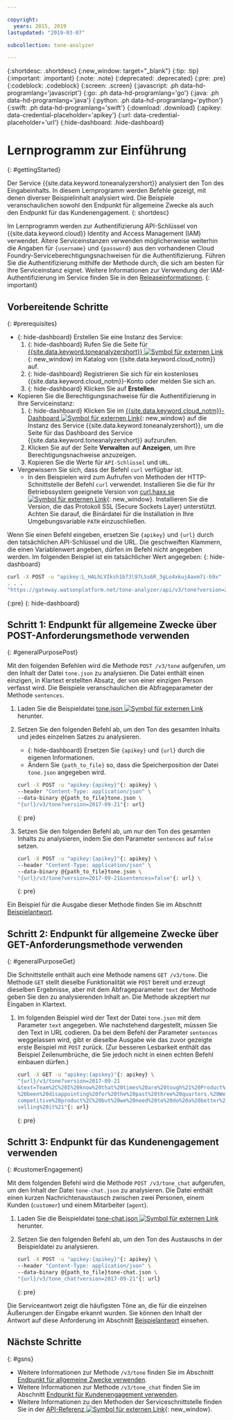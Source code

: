 ```yaml
---

copyright:
  years: 2015, 2019
lastupdated: "2019-03-07"

subcollection: tone-analyzer

---
```


{:shortdesc: .shortdesc}
{:new_window: target="_blank"}
{:tip: .tip}
{:important: .important}
{:note: .note}
{:deprecated: .deprecated}
{:pre: .pre}
{:codeblock: .codeblock}
{:screen: .screen}
{:javascript: .ph data-hd-programlang='javascript'}
{:go: .ph data-hd-programlang='go'}
{:java: .ph data-hd-programlang='java'}
{:python: .ph data-hd-programlang='python'}
{:swift: .ph data-hd-programlang='swift'}
{:download: .download}
{:apikey: data-credential-placeholder='apikey'}
{:url: data-credential-placeholder='url'}
{:hide-dashboard: .hide-dashboard}

# Lernprogramm zur Einführung
{: #gettingStarted}

Der Service {{site.data.keyword.toneanalyzershort}} analysiert den Ton des Eingabeinhalts. In diesem Lernprogramm werden Befehle gezeigt, mit denen diverser Beispielinhalt analysiert wird. Die Beispiele veranschaulichen sowohl den Endpunkt für allgemeine Zwecke als auch den Endpunkt für das Kundenengagement.
{: shortdesc}

Im Lernprogramm werden zur Authentifizierung API-Schlüssel von {{site.data.keyword.cloud}} Identity and Access Management (IAM) verwendet. Ältere Serviceinstanzen verwenden möglicherweise weiterhin die Angaben für `{username}` und `{password}` aus den vorhandenen Cloud Foundry-Serviceberechtigungsnachweisen für die Authentifizierung. Führen Sie die Authentifizierung mithilfe der Methode durch, die sich am besten für Ihre Serviceinstanz eignet. Weitere Informationen zur Verwendung der IAM-Authentifizierung im Service finden Sie in den [Releaseinformationen](/docs/services/tone-analyzer?topic=tone-analyzer-rnrn).
{: important}

## Vorbereitende Schritte
{: #prerequisites}

- {: hide-dashboard}  Erstellen Sie eine Instanz des Service:
    1.  {: hide-dashboard} Rufen Sie die Seite für [{{site.data.keyword.toneanalyzershort}} ![Symbol für externen Link](../../icons/launch-glyph.svg "Symbol für externen Link")](https://{DomainName}/catalog/services/tone-analyzer){: new_window} im Katalog von {{site.data.keyword.cloud_notm}} auf.
    1.  {: hide-dashboard} Registrieren Sie sich für ein kostenloses {{site.data.keyword.cloud_notm}}-Konto oder melden Sie sich an.
    1.  {: hide-dashboard} Klicken Sie auf **Erstellen**.
-   Kopieren Sie die Berechtigungsnachweise für die Authentifizierung in Ihre Serviceinstanz:
    1.  {: hide-dashboard} Klicken Sie im [{{site.data.keyword.cloud_notm}}-Dashboard ![Symbol für externen Link](../../icons/launch-glyph.svg "Symbol für externen Link")](https://{DomainName}/dashboard/apps){: new_window} auf die Instanz des Service {{site.data.keyword.toneanalyzershort}}, um die Seite für das Dashboard des Service {{site.data.keyword.toneanalyzershort}} aufzurufen.
    1.  Klicken Sie auf der Seite **Verwalten** auf **Anzeigen**, um Ihre Berechtigungsnachweise anzuzeigen.
    1.  Kopieren Sie die Werte für `API-Schlüssel` und `URL`.
-   Vergewissern Sie sich, dass der Befehl `curl` verfügbar ist.
    -   In den Beispielen wird zum Aufrufen von Methoden der HTTP-Schnittstelle der Befehl `curl` verwendet. Installieren Sie die für Ihr Betriebssystem geeignete Version von [curl.haxx.se ![Symbol für externen Link](../../icons/launch-glyph.svg "Symbol für externen Link")](https://curl.haxx.se/){: new_window}. Installieren Sie die Version, die das Protokoll SSL (Secure Sockets Layer) unterstützt. Achten Sie darauf, die Binärdatei für die Installation in Ihre Umgebungsvariable `PATH` einzuschließen.

Wenn Sie einen Befehl eingeben, ersetzen Sie `{apikey}` und `{url}` durch den tatsächlichen API-Schlüssel und die URL. Die geschweiften Klammern, die einen Variablenwert angeben, dürfen im Befehl nicht angegeben werden. Im folgenden Beispiel ist ein tatsächlicher Wert angegeben:
{: hide-dashboard}

```bash
curl -X POST -u "apikey:L_HALhLVIksh1b73l97LSs6R_3gLo4xkujAaxm7i-b9x"
. . .
"https://gateway.watsonplatform.net/tone-analyzer/api/v3/tone?version=2017-09-21"
```
{:pre}
{: hide-dashboard}

## Schritt 1: Endpunkt für allgemeine Zwecke über POST-Anforderungsmethode verwenden
{: #generalPurposePost}

Mit den folgenden Befehlen wird die Methode `POST /v3/tone` aufgerufen, um den Inhalt der Datei `tone.json` zu analysieren. Die Datei enthält einen einzigen, in Klartext erstellten Absatz, der von einer einzigen Person verfasst wird. Die Beispiele veranschaulichen die Abfrageparameter der Methode `sentences`.

1.  Laden Sie die Beispieldatei <a target="_blank" href="https://watson-developer-cloud.github.io/doc-tutorial-downloads/tone-analyzer/tone.json" download="tone.json">tone.json <img src="../../icons/launch-glyph.svg" alt="Symbol für externen Link" title="Symbol für externen Link"></a> herunter.
1.  Setzen Sie den folgenden Befehl ab, um den Ton des gesamten Inhalts und jedes einzelnen Satzes zu analysieren.
    -   {: hide-dashboard} Ersetzen Sie `{apikey}` und `{url}` durch die eigenen Informationen.
    -   Ändern Sie `{path_to_file}` so, dass die Speicherposition der Datei `tone.json` angegeben wird.

    ```bash
    curl -X POST -u "apikey:{apikey}"{: apikey} \
    --header "Content-Type: application/json" \
    --data-binary @{path_to_file}tone.json \
    "{url}/v3/tone?version=2017-09-21"{: url}
    ```
    {: pre}

1.  Setzen Sie den folgenden Befehl ab, um nur den Ton des gesamten Inhalts zu analysieren, indem Sie den Parameter `sentences` auf `false` setzen.

    ```bash
    curl -X POST -u "apikey:{apikey}"{: apikey} \
    --header "Content-Type: application/json" \
    --data-binary @{path_to_file}tone.json \
    "{url}/v3/tone?version=2017-09-21&sentences=false"{: url} \
    ```
    {: pre}

Ein Beispiel für die Ausgabe dieser Methode finden Sie im Abschnitt [Beispielantwort](/docs/services/tone-analyzer?topic=tone-analyzer-utgpe#exampleResponse-tone).

## Schritt 2: Endpunkt für allgemeine Zwecke über GET-Anforderungsmethode verwenden
{: #generalPurposeGet}

Die Schnittstelle enthält auch eine Methode namens `GET /v3/tone`. Die Methode `GET` stellt dieselbe Funktionalität wie `POST` bereit und erzeugt dieselben Ergebnisse, aber mit dem Abfrageparameter `text` der Methode geben Sie den zu analysierenden Inhalt an. Die Methode akzeptiert nur Eingaben in Klartext.

1.  Im folgenden Beispiel wird der Text der Datei `tone.json` mit dem Parameter `text` angegeben. Wie nachstehend dargestellt, müssen Sie den Text in URL codieren. Da bei dem Befehl der Parameter `sentences` weggelassen wird, gibt er dieselbe Ausgabe wie das zuvor gezeigte erste Beispiel mit `POST` zurück. (Zur besseren Lesbarkeit enthält das Beispiel Zeilenumbrüche, die Sie jedoch nicht in einen echten Befehl einbauen dürfen.)

    ```bash
    curl -X GET -u "apikey:{apikey}"{: apikey} \
    "{url}/v3/tone?version=2017-09-21
    &text=Team%2C%20I%20know%20that%20times%20are%20tough%21%20Product%20sales%20have
    %20been%20disappointing%20for%20the%20past%20three%20quarters.%20We%20have%20a%20
    competitive%20product%2C%20but%20we%20need%20to%20do%20a%20better%20job%20of%20
    selling%20it%21"{: url}
    ```
    {: pre}

## Schritt 3: Endpunkt für das Kundenengagement verwenden
{: #customerEngagement}

Mit dem folgenden Befehl wird die Methode `POST /v3/tone_chat` aufgerufen, um den Inhalt der Datei `tone-chat.json` zu analysieren. Die Datei enthält einen kurzen Nachrichtenaustausch zwischen zwei Personen, einem Kunden (<code>customer</code>) und einem Mitarbeiter (<code>agent</code>).

1.  Laden Sie die Beispieldatei <a target="_blank" href="https://watson-developer-cloud.github.io/doc-tutorial-downloads/tone-analyzer/tone-chat.json" download="tone-chat.json">tone-chat.json <img src="../../icons/launch-glyph.svg" alt="Symbol für externen Link" title="Symbol für externen Link"></a> herunter.
1.  Setzen Sie den folgenden Befehl ab, um den Ton des Austauschs in der Beispieldatei zu analysieren.

    ```bash
    curl -X POST -u "apikey:{apikey}"{: apikey} \
    --header "Content-Type: application/json" \
    --data-binary @{path_to_file}tone-chat.json \
    "{url}/v3/tone_chat?version=2017-09-21"{: url}
    ```
    {: pre}

Die Serviceantwort zeigt die häufigsten Töne an, die für die einzelnen Äußerungen der Eingabe erkannt wurden. Sie können den Inhalt der Antwort auf diese Anforderung im Abschnitt [Beispielantwort](/docs/services/tone-analyzer?topic=tone-analyzer-utco#exampleResponse-tone-chat) einsehen.

## Nächste Schritte
{: #gsns}

-   Weitere Informationen zur Methode `/v3/tone` finden Sie im Abschnitt [Endpunkt für allgemeine Zwecke verwenden](/docs/services/tone-analyzer?topic=tone-analyzer-utgpe).
-   Weitere Informationen zur Methode `/v3/tone_chat` finden Sie im Abschnitt [Endpunkt für Kundenengagement verwenden](/docs/services/tone-analyzer?topic=tone-analyzer-utco).
-   Weitere Informationen zu den Methoden der Serviceschnittstelle finden Sie in der [API-Referenz ![Symbol für externen Link](../../icons/launch-glyph.svg "Symbol für externen Link")](https://{DomainName}/apidocs/tone-analyzer){: new_window}.
